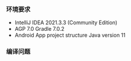 

### 环境要求
- IntelliJ IDEA 2021.3.3 (Community Edition)
- AGP 7.0 Gradle 7.0.2
- Android App project structure Java version 11


### 编译问题
